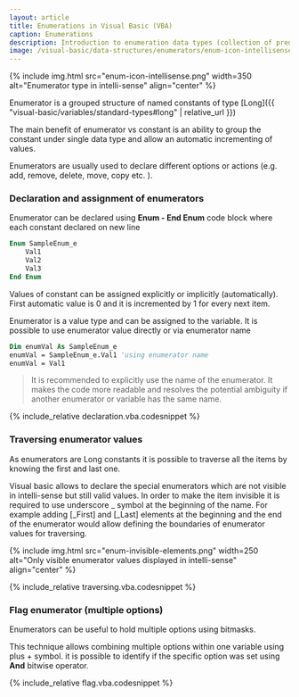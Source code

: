```yaml
---
layout: article
title: Enumerations in Visual Basic (VBA)
caption: Enumerations
description: Introduction to enumeration data types (collection of predefined long constants) in Visual Basic
image: /visual-basic/data-structures/enumerators/enum-icon-intellisense.png
---
```

{% include img.html src="enum-icon-intellisense.png" width=350 alt="Enumerator type in intelli-sense" align="center" %}

Enumerator is a grouped structure of named constants of type [Long]({{ "visual-basic/variables/standard-types#long" | relative_url }})

The main benefit of enumerator vs constant is an ability to group the constant under single data type and allow an automatic incrementing of values.

Enumerators are usually used to declare different options or actions (e.g. add, remove, delete, move, copy etc. ).

### Declaration and assignment of enumerators

Enumerator can be declared using **Enum - End Enum** code block where each constant declared on new line

~~~ vb
Enum SampleEnum_e
    Val1
    Val2
    Val3
End Enum
~~~

Values of constant can be assigned explicitly or implicitly (automatically). First automatic value is 0 and it is incremented by 1 for every next item.

Enumerator is a value type and can be assigned to the variable. It is possible to use enumerator value directly or via enumerator name

~~~ vb
Dim enumVal As SampleEnum_e
enumVal = SampleEnum_e.Val1 'using enumerator name
enumVal = Val1
~~~

>It is recommended to explicitly use the name of the enumerator. It makes the code more readable and resolves the potential ambiguity if another enumerator or variable has the same name.

{% include_relative declaration.vba.codesnippet %}

### Traversing enumerator values

As enumerators are Long constants it is possible to traverse all the items by knowing the first and last one.

Visual basic allows to declare the special enumerators which are not visible in intelli-sense but still valid values. In order to make the item invisible it is required to use underscore _ symbol at the beginning of the name. For example adding [_First] and [_Last] elements at the beginning and the end of the enumerator would allow defining the boundaries of enumerator values for traversing.

{% include img.html src="enum-invisible-elements.png" width=250 alt="Only visible enumerator values displayed in intelli-sense" align="center" %}

{% include_relative traversing.vba.codesnippet %}

### Flag enumerator (multiple options)

Enumerators can be useful to hold multiple options using bitmasks.

This technique allows combining multiple options within one variable using plus + symbol. it is possible to identify if the specific option was set using **And** bitwise operator.

{% include_relative flag.vba.codesnippet %}
